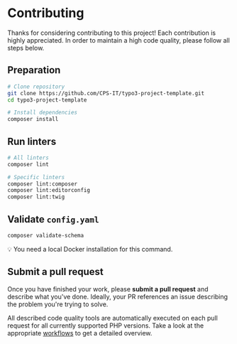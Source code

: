# Contributing

Thanks for considering contributing to this project! Each contribution is
highly appreciated. In order to maintain a high code quality, please follow
all steps below.

## Preparation

```bash
# Clone repository
git clone https://github.com/CPS-IT/typo3-project-template.git
cd typo3-project-template

# Install dependencies
composer install
```

## Run linters

```bash
# All linters
composer lint

# Specific linters
composer lint:composer
composer lint:editorconfig
composer lint:twig
```

## Validate `config.yaml`

```bash
composer validate-schema
```

:bulb: You need a local Docker installation for this command.

## Submit a pull request

Once you have finished your work, please **submit a pull request** and describe
what you've done. Ideally, your PR references an issue describing the problem
you're trying to solve.

All described code quality tools are automatically executed on each pull request
for all currently supported PHP versions. Take a look at the appropriate
[workflows](.github/workflows) to get a detailed overview.
